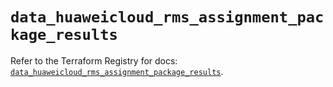 # `data_huaweicloud_rms_assignment_package_results`

Refer to the Terraform Registry for docs: [`data_huaweicloud_rms_assignment_package_results`](https://registry.terraform.io/providers/huaweicloud/huaweicloud/1.71.1/docs/data-sources/rms_assignment_package_results).
